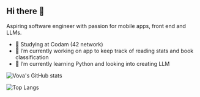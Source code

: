## Hi there 👋

Aspiring software engineer with passion for mobile apps, front end and LLMs.

- 🤔 Studying at Codam (42 network)
- 🔭 I’m currently working on app to keep track of reading stats and book classification
- 🌱 I’m currently learning Python and looking into creating LLM

![Vova's GitHub stats](https://github-readme-stats-delta-ruby-12.vercel.app/api?username=vovashko&show_icons=true&)


![Top Langs](https://github-readme-stats.vercel.app/api/top-langs/?username=vovashko&theme=tokyonight)
<!--
**vovashko/vovashko** is a ✨ _special_ ✨ repository because its `README.md` (this file) appears on your GitHub profile.

Here are some ideas to get you started:

- 🔭 I’m currently working on ...
- 🌱 I’m currently learning ...
- 👯 I’m looking to collaborate on ...
- 🤔 I’m looking for help with ...
- 💬 Ask me about ...
- 📫 How to reach me: ...
- 😄 Pronouns: ...
- ⚡ Fun fact: ...
-->
